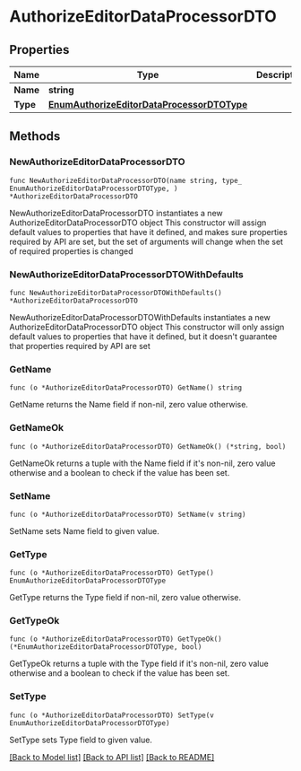 # AuthorizeEditorDataProcessorDTO

## Properties

Name | Type | Description | Notes
------------ | ------------- | ------------- | -------------
**Name** | **string** |  | 
**Type** | [**EnumAuthorizeEditorDataProcessorDTOType**](EnumAuthorizeEditorDataProcessorDTOType.md) |  | 

## Methods

### NewAuthorizeEditorDataProcessorDTO

`func NewAuthorizeEditorDataProcessorDTO(name string, type_ EnumAuthorizeEditorDataProcessorDTOType, ) *AuthorizeEditorDataProcessorDTO`

NewAuthorizeEditorDataProcessorDTO instantiates a new AuthorizeEditorDataProcessorDTO object
This constructor will assign default values to properties that have it defined,
and makes sure properties required by API are set, but the set of arguments
will change when the set of required properties is changed

### NewAuthorizeEditorDataProcessorDTOWithDefaults

`func NewAuthorizeEditorDataProcessorDTOWithDefaults() *AuthorizeEditorDataProcessorDTO`

NewAuthorizeEditorDataProcessorDTOWithDefaults instantiates a new AuthorizeEditorDataProcessorDTO object
This constructor will only assign default values to properties that have it defined,
but it doesn't guarantee that properties required by API are set

### GetName

`func (o *AuthorizeEditorDataProcessorDTO) GetName() string`

GetName returns the Name field if non-nil, zero value otherwise.

### GetNameOk

`func (o *AuthorizeEditorDataProcessorDTO) GetNameOk() (*string, bool)`

GetNameOk returns a tuple with the Name field if it's non-nil, zero value otherwise
and a boolean to check if the value has been set.

### SetName

`func (o *AuthorizeEditorDataProcessorDTO) SetName(v string)`

SetName sets Name field to given value.


### GetType

`func (o *AuthorizeEditorDataProcessorDTO) GetType() EnumAuthorizeEditorDataProcessorDTOType`

GetType returns the Type field if non-nil, zero value otherwise.

### GetTypeOk

`func (o *AuthorizeEditorDataProcessorDTO) GetTypeOk() (*EnumAuthorizeEditorDataProcessorDTOType, bool)`

GetTypeOk returns a tuple with the Type field if it's non-nil, zero value otherwise
and a boolean to check if the value has been set.

### SetType

`func (o *AuthorizeEditorDataProcessorDTO) SetType(v EnumAuthorizeEditorDataProcessorDTOType)`

SetType sets Type field to given value.



[[Back to Model list]](../README.md#documentation-for-models) [[Back to API list]](../README.md#documentation-for-api-endpoints) [[Back to README]](../README.md)


